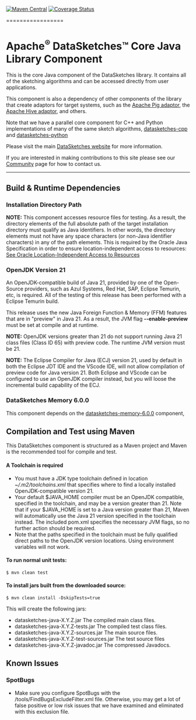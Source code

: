 <!--
    Licensed to the Apache Software Foundation (ASF) under one
    or more contributor license agreements.  See the NOTICE file
    distributed with this work for additional information
    regarding copyright ownership.  The ASF licenses this file
    to you under the Apache License, Version 2.0 (the
    "License"); you may not use this file except in compliance
    with the License.  You may obtain a copy of the License at

      http://www.apache.org/licenses/LICENSE-2.0

    Unless required by applicable law or agreed to in writing,
    software distributed under the License is distributed on an
    "AS IS" BASIS, WITHOUT WARRANTIES OR CONDITIONS OF ANY
    KIND, either express or implied.  See the License for the
    specific language governing permissions and limitations
    under the License.
-->

[![Maven Central](https://maven-badges.herokuapp.com/maven-central/org.apache.datasketches/datasketches-java/badge.svg)](https://maven-badges.herokuapp.com/maven-central/org.apache.datasketches/datasketches-java)
[![Coverage Status](https://coveralls.io/repos/github/apache/datasketches-java/badge.svg)](https://coveralls.io/github/apache/datasketches-java)

=================

# Apache<sup>&reg;</sup> DataSketches&trade; Core Java Library Component
This is the core Java component of the DataSketches library.  It contains all of the sketching algorithms and can be accessed directly from user applications. 

This component is also a dependency of other components of the library that create adaptors for target systems, such as the [Apache Pig adaptor](https://github.com/apache/datasketches-pig), the [Apache Hive adaptor](https://github.com/apache/datasketches-hive), and others.

Note that we have a parallel core component for C++ and Python implementations of many of the same sketch algorithms, 
[datasketches-cpp](https://github.com/apache/datasketches-cpp) and [datasketches-python](https://github.com/apache/datasketches-python)

Please visit the main [DataSketches website](https://datasketches.apache.org) for more information.

If you are interested in making contributions to this site please see our [Community](https://datasketches.apache.org/docs/Community/) page for how to contact us.

---

## Build & Runtime Dependencies

### Installation Directory Path
**NOTE:** This component accesses resource files for testing. As a result, the directory elements of the full absolute path of the target installation directory must qualify as Java identifiers. In other words, the directory elements must not have any space characters (or non-Java identifier characters) in any of the path elements. This is required by the Oracle Java Specification in order to ensure location-independent access to resources: [See Oracle Location-Independent Access to Resources](https://docs.oracle.com/javase/8/docs/technotes/guides/lang/resources.html)

### OpenJDK Version 21
An OpenJDK-compatible build of Java 21, provided by one of the Open-Source providers, such as Azul Systems, Red Hat, SAP, Eclipse Temurin, etc, is required.
All of the testing of this release has been performed with a Eclipse Temurin build.

This release uses the new Java Foreign Function & Memory (FFM) features that are in "preview" in Java 21.
As a result, the JVM flag <nobr>**--enable-preview**</nobr> must be set at compile and at runtime.

**NOTE:** OpenJDK versions greater than 21 do not support running Java 21 class files (Class ID 65) with preview code. The runtime JVM version must be 21.

**NOTE:** The Eclipse Compiler for Java (ECJ) version 21, used by default in both the Eclipse JDT IDE and the VScode IDE, will not allow compilation of preview code for Java version 21. Both Eclipse and VScode can be configured to use an OpenJDK compiler instead, but you will loose the incremental build capability of the ECJ.

### DataSketches Memory 6.0.0

This component depends on the [datasketches-memory-6.0.0](https://github.com/apache/datasketches-memory/tree/6.0.0) component, 

## Compilation and Test using Maven
This DataSketches component is structured as a Maven project and Maven is the recommended tool for compile and test.

#### A Toolchain is required

* You must have a JDK type toolchain defined in location *~/.m2/toolchains.xml* that specifies where to find a locally installed OpenJDK-compatible version 21.
* Your default \$JAVA\_HOME compiler must be an OpenJDK compatible, specified in the toolchain, and may be a version greater than 21. Note that if your \$JAVA\_HOME is set to a Java version greater than 21, Maven will automatically use the Java 21 version specified in the toolchain instead. The included pom.xml specifies the necessary JVM flags, so no further action should be required.
* Note that the paths specified in the toolchain must be fully qualified direct paths to the OpenJDK version locations. Using environment variables will not work.

#### To run normal unit tests:

    $ mvn clean test

#### To install jars built from the downloaded source:

    $ mvn clean install -DskipTests=true

This will create the following jars:

* datasketches-java-X.Y.Z.jar The compiled main class files.
* datasketches-java-X.Y.Z-tests.jar The compiled test class files.
* datasketches-java-X.Y.Z-sources.jar The main source files.
* datasketches-java-X.Y.Z-test-sources.jar The test source files
* datasketches-java-X.Y.Z-javadoc.jar  The compressed Javadocs.

## Known Issues

### SpotBugs

* Make sure you configure SpotBugs with the /tools/FindBugsExcludeFilter.xml file. Otherwise, you may get a lot of false positive or low risk issues that we have examined and eliminated with this exclusion file.

